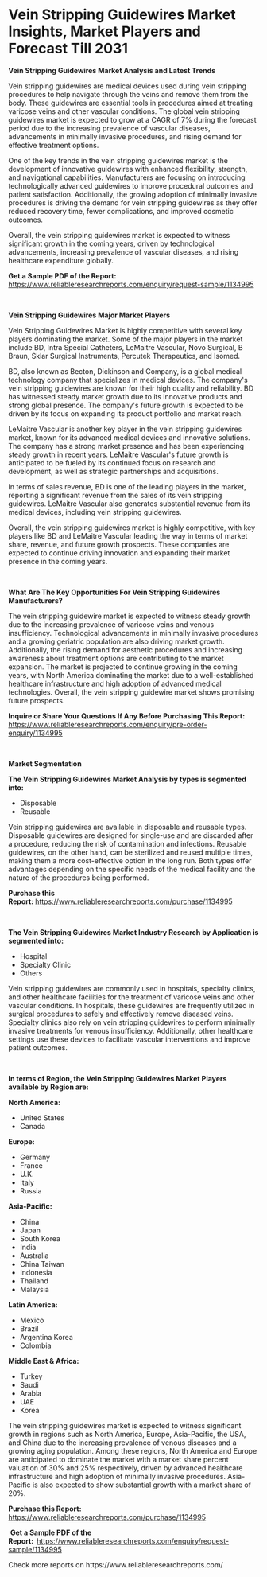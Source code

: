 <p><h1>Vein Stripping Guidewires Market Insights, Market Players and Forecast Till 2031</h1></p><p><strong>Vein Stripping Guidewires Market Analysis and Latest Trends</strong></p>
<p><p>Vein stripping guidewires are medical devices used during vein stripping procedures to help navigate through the veins and remove them from the body. These guidewires are essential tools in procedures aimed at treating varicose veins and other vascular conditions. The global vein stripping guidewires market is expected to grow at a CAGR of 7% during the forecast period due to the increasing prevalence of vascular diseases, advancements in minimally invasive procedures, and rising demand for effective treatment options.</p><p>One of the key trends in the vein stripping guidewires market is the development of innovative guidewires with enhanced flexibility, strength, and navigational capabilities. Manufacturers are focusing on introducing technologically advanced guidewires to improve procedural outcomes and patient satisfaction. Additionally, the growing adoption of minimally invasive procedures is driving the demand for vein stripping guidewires as they offer reduced recovery time, fewer complications, and improved cosmetic outcomes.</p><p>Overall, the vein stripping guidewires market is expected to witness significant growth in the coming years, driven by technological advancements, increasing prevalence of vascular diseases, and rising healthcare expenditure globally.</p></p>
<p><strong>Get a Sample PDF of the Report:&nbsp;</strong> <a href="https://www.reliableresearchreports.com/enquiry/request-sample/1134995">https://www.reliableresearchreports.com/enquiry/request-sample/1134995</a></p>
<p>&nbsp;</p>
<p><strong>Vein Stripping Guidewires Major Market Players</strong></p>
<p><p>Vein Stripping Guidewires Market is highly competitive with several key players dominating the market. Some of the major players in the market include BD, Intra Special Catheters, LeMaitre Vascular, Novo Surgical, B Braun, Sklar Surgical Instruments, Percutek Therapeutics, and Isomed. </p><p>BD, also known as Becton, Dickinson and Company, is a global medical technology company that specializes in medical devices. The company's vein stripping guidewires are known for their high quality and reliability. BD has witnessed steady market growth due to its innovative products and strong global presence. The company's future growth is expected to be driven by its focus on expanding its product portfolio and market reach.</p><p>LeMaitre Vascular is another key player in the vein stripping guidewires market, known for its advanced medical devices and innovative solutions. The company has a strong market presence and has been experiencing steady growth in recent years. LeMaitre Vascular's future growth is anticipated to be fueled by its continued focus on research and development, as well as strategic partnerships and acquisitions.</p><p>In terms of sales revenue, BD is one of the leading players in the market, reporting a significant revenue from the sales of its vein stripping guidewires. LeMaitre Vascular also generates substantial revenue from its medical devices, including vein stripping guidewires.</p><p>Overall, the vein stripping guidewires market is highly competitive, with key players like BD and LeMaitre Vascular leading the way in terms of market share, revenue, and future growth prospects. These companies are expected to continue driving innovation and expanding their market presence in the coming years.</p></p>
<p>&nbsp;</p>
<p><strong>What Are The Key Opportunities For Vein Stripping Guidewires Manufacturers?</strong></p>
<p><p>The vein stripping guidewire market is expected to witness steady growth due to the increasing prevalence of varicose veins and venous insufficiency. Technological advancements in minimally invasive procedures and a growing geriatric population are also driving market growth. Additionally, the rising demand for aesthetic procedures and increasing awareness about treatment options are contributing to the market expansion. The market is projected to continue growing in the coming years, with North America dominating the market due to a well-established healthcare infrastructure and high adoption of advanced medical technologies. Overall, the vein stripping guidewire market shows promising future prospects.</p></p>
<p><strong>Inquire or Share Your Questions If Any Before Purchasing This Report:</strong> <a href="https://www.reliableresearchreports.com/enquiry/pre-order-enquiry/1134995">https://www.reliableresearchreports.com/enquiry/pre-order-enquiry/1134995</a></p>
<p>&nbsp;</p>
<p><strong>Market Segmentation</strong></p>
<p><strong>The Vein Stripping Guidewires Market Analysis by types is segmented into:</strong></p>
<p><ul><li>Disposable</li><li>Reusable</li></ul></p>
<p><p>Vein stripping guidewires are available in disposable and reusable types. Disposable guidewires are designed for single-use and are discarded after a procedure, reducing the risk of contamination and infections. Reusable guidewires, on the other hand, can be sterilized and reused multiple times, making them a more cost-effective option in the long run. Both types offer advantages depending on the specific needs of the medical facility and the nature of the procedures being performed.</p></p>
<p><strong>Purchase this Report:&nbsp;</strong><a href="https://www.reliableresearchreports.com/purchase/1134995">https://www.reliableresearchreports.com/purchase/1134995</a></p>
<p>&nbsp;</p>
<p><strong>The Vein Stripping Guidewires Market Industry Research by Application is segmented into:</strong></p>
<p><ul><li>Hospital</li><li>Specialty Clinic</li><li>Others</li></ul></p>
<p><p>Vein stripping guidewires are commonly used in hospitals, specialty clinics, and other healthcare facilities for the treatment of varicose veins and other vascular conditions. In hospitals, these guidewires are frequently utilized in surgical procedures to safely and effectively remove diseased veins. Specialty clinics also rely on vein stripping guidewires to perform minimally invasive treatments for venous insufficiency. Additionally, other healthcare settings use these devices to facilitate vascular interventions and improve patient outcomes.</p></p>
<p>&nbsp;</p>
<p><strong>In terms of Region, the Vein Stripping Guidewires Market Players available by Region are:</strong></p>
<p>
    <p> <strong> North America: </strong>
        <ul>
            <li>United States</li>
            <li>Canada</li>
        </ul>
        </p> 
    <p> <strong> Europe: </strong>
        <ul>
            <li>Germany</li>
            <li>France</li>
            <li>U.K.</li>
            <li>Italy</li>
            <li>Russia</li>
        </ul>
        </p> 
    <p> <strong> Asia-Pacific: </strong>
        <ul>
            <li>China</li>
            <li>Japan</li>
            <li>South Korea</li>
            <li>India</li>
            <li>Australia</li>
            <li>China Taiwan</li>
            <li>Indonesia</li>
            <li>Thailand</li>
            <li>Malaysia</li>
        </ul>
        </p> 
    <p> <strong> Latin America: </strong>
        <ul>
            <li>Mexico</li>
            <li>Brazil</li>
            <li>Argentina Korea</li>
            <li>Colombia</li>
        </ul>
        </p> 
    <p> <strong> Middle East & Africa: </strong>
        <ul>
            <li>Turkey</li>
            <li>Saudi</li>
            <li>Arabia</li>
            <li>UAE</li>
            <li>Korea</li>
        </ul>
    </p>
    </p>
<p><p>The vein stripping guidewires market is expected to witness significant growth in regions such as North America, Europe, Asia-Pacific, the USA, and China due to the increasing prevalence of venous diseases and a growing aging population. Among these regions, North America and Europe are anticipated to dominate the market with a market share percent valuation of 30% and 25% respectively, driven by advanced healthcare infrastructure and high adoption of minimally invasive procedures. Asia-Pacific is also expected to show substantial growth with a market share of 20%.</p></p>
<p><strong>Purchase this Report: </strong><a href="https://www.reliableresearchreports.com/purchase/1134995">https://www.reliableresearchreports.com/purchase/1134995</a></p>
<p>&nbsp;<strong>Get a Sample PDF of the Report:&nbsp;&nbsp;</strong><a href="https://www.reliableresearchreports.com/enquiry/request-sample/1134995">https://www.reliableresearchreports.com/enquiry/request-sample/1134995</a></p>
<p><strong></strong></p>
<p>Check more reports on https://www.reliableresearchreports.com/</p>